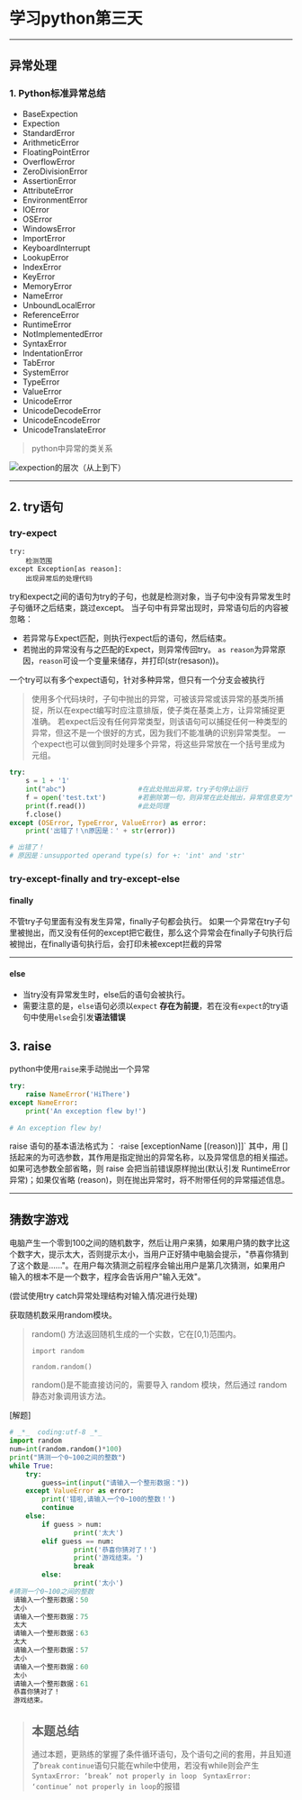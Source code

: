 # 学习python第三天
***
##  异常处理
###  1. Python标准异常总结
* BaseExpection
* Expection
* StandardError
* ArithmeticError
* FloatingPointError
* OverflowError
* ZeroDivisionError
* AssertionError
* AttributeError
* EnvironmentError
* IOError
* OSError
* WindowsError
* ImportError
* KeyboardInterrupt
* LookupError
* IndexError
* KeyError
* MemoryError
* NameError
* UnboundLocalError
* ReferenceError
* RuntimeError
* NotImplementedError
* SyntaxError
* IndentationError
* TabError
* SystemError
* TypeError
* ValueError
* UnicodeError
* UnicodeDecodeError
* UnicodeEncodeError
* UnicodeTranslateError
> python中异常的类关系

![expection的层次（从上到下）](https://camo.githubusercontent.com/e9b48743c3300f4d9a3ad201246277b2bc5245e1/68747470733a2f2f696d672d626c6f672e6373646e696d672e636e2f32303230303731303133313430343534382e706e67)
***
##  2. try语句
###  try-expect
```
try:
    检测范围
except Exception[as reason]:
    出现异常后的处理代码
```
try和expect之间的语句为try的子句，也就是检测对象，当子句中没有异常发生时子句循环之后结束，跳过except。
当子句中有异常出现时，异常语句后的内容被忽略：
  * 若异常与Expect匹配，则执行expect后的语句，然后结束。
  * 若抛出的异常没有与之匹配的Expect，则异常传回try。
`as reason`为异常原因，`reason`可设一个变量来储存，并打印(str(resason))。

一个try可以有多个expect语句，针对多种异常，但只有一个分支会被执行
> 使用多个代码块时，子句中抛出的异常，可被该异常或该异常的基类所捕捉，所以在expect编写时应注意排版，使子类在基类上方，让异常捕捉更准确。
> 若expect后没有任何异常类型，则该语句可以捕捉任何一种类型的异常，但这不是一个很好的方式，因为我们不能准确的识别异常类型。
一个expect也可以做到同时处理多个异常，将这些异常放在一个括号里成为元组。
```python
try:
    s = 1 + '1'
    int("abc")                  #在此处抛出异常，try子句停止运行
    f = open('test.txt')        #若删除第一句，则异常在此处抛出，异常信息变为"  invalid literal for int() with base 10: 'abc'  "
    print(f.read())             #此处同理
    f.close()
except (OSError, TypeError, ValueError) as error:
    print('出错了！\n原因是：' + str(error))

# 出错了！
# 原因是：unsupported operand type(s) for +: 'int' and 'str'
```
###  try-except-finally and try-except-else
#### finally 
不管try子句里面有没有发生异常，finally子句都会执行。
如果一个异常在try子句里被抛出，而又没有任何的except把它截住，那么这个异常会在finally子句执行后被抛出，在finally语句执行后，会打印未被except拦截的异常
***
#### else
* 当try没有异常发生时，else后的语句会被执行。
* 需要注意的是，`else`语句必须以`expect` **存在为前提**，若在没有`expect`的try语句中使用`else`会引发**语法错误**
##  3. raise
python中使用`raise`来手动抛出一个异常
```python
try:
    raise NameError('HiThere')
except NameError:
    print('An exception flew by!')
    
# An exception flew by!
```
raise 语句的基本语法格式为： ·raise [exceptionName [(reason)]]`
其中，用 [] 括起来的为可选参数，其作用是指定抛出的异常名称，以及异常信息的相关描述。如果可选参数全部省略，则 raise 会把当前错误原样抛出(默认引发 RuntimeError 异常)；如果仅省略 (reason)，则在抛出异常时，将不附带任何的异常描述信息。
***

##  猜数字游戏
电脑产生一个零到100之间的随机数字，然后让用户来猜，如果用户猜的数字比这个数字大，提示太大，否则提示太小，当用户正好猜中电脑会提示，"恭喜你猜到了这个数是......"。在用户每次猜测之前程序会输出用户是第几次猜测，如果用户输入的根本不是一个数字，程序会告诉用户"输入无效"。

(尝试使用try catch异常处理结构对输入情况进行处理)

获取随机数采用random模块。
> random() 方法返回随机生成的一个实数，它在[0,1)范围内。
> ```
> import random
> 
> random.random()
> ```
> random()是不能直接访问的，需要导入 random 模块，然后通过 random 静态对象调用该方法。

[解题]
```python
# _*_  coding:utf-8 _*_
import random
num=int(random.random()*100)
print("猜测一个0~100之间的整数")
while True:
    try:
        guess=int(input("请输入一个整形数据："))
    except ValueError as error:
        print('错啦,请输入一个0~100的整数！')
        continue
    else:
        if guess > num:
                print('太大')
        elif guess == num:
                print('恭喜你猜对了！')
                print('游戏结束。')
                break
        else:
                print('太小')
#猜测一个0~100之间的整数
 请输入一个整形数据：50
 太小
 请输入一个整形数据：75
 太大
 请输入一个整形数据：63
 太大
 请输入一个整形数据：57
 太小
 请输入一个整形数据：60
 太小
 请输入一个整形数据：61
 恭喜你猜对了！
 游戏结束。

```
>## 本题总结
> 通过本题，更熟练的掌握了条件循环语句，及个语句之间的套用，并且知道了`break`  `continue`语句只能在while中使用，若没有while则会产生 `SyntaxError: ‘break’ not properly in loop`  ` SyntaxError: ‘continue’ not properly in loop`的报错
